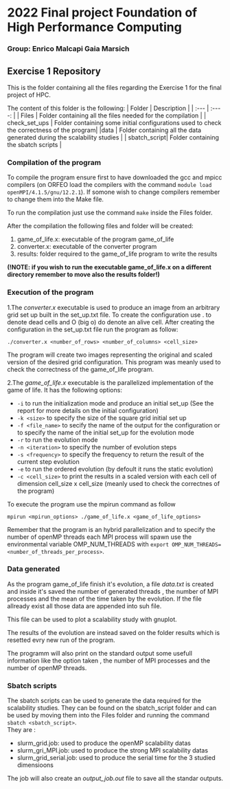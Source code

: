 # 2022 Final project Foundation of High Performance Computing
### Group: Enrico Malcapi Gaia Marsich
## Exercise 1 Repository
This is the folder containing all the files regarding the Exercise 1 for the final project of HPC. 


The content of this folder is the following: 
| Folder      | Description |
| :---        |    :----:   |
| Files      | Folder containing all the files needed for the compilation       |
| check_set_ups   | Folder containing some initial configurations used to check the correctness of the program|
|data | Folder containing all the data generated during the scalability studies | 
| sbatch_script| Folder containing the sbatch scripts |

### Compilation of the program 
To compile the program ensure first to have downloaded the gcc and mpicc compilers (on ORFEO load the compilers with the command `module load openMPI/4.1.5/gnu/12.2.1`). If somone wish to change compilers remember to change them into the Make file. 

To run the compilation just use the command `make` inside the Files folder. 

After the compilation the following files and folder will be created: 
1. game_of_life.x: executable of the program game_of_life
2. converter.x: executable of the converter program
3. results: folder required to the game_of_life program to write the results

**(!NOTE: if you wish to run the executable game_of_life.x on a different directory remember to move also the results folder!)**

### Execution of the program 
1.The *converter.x* executable is used to produce an image from an arbitrary grid set up built in the set_up.txt file. To create the configuration use . to denote dead cells and O (big o) do denote an alive cell. After creating the configuration in the set_up.txt file run the program as follow: 

`./converter.x <number_of_rows> <number_of_columns> <cell_size>` 

The program will create two images representing the original and scaled version of the desired grid configuration. This program was meanly used to check the correctness of the game_of_life program. 

2.The *game_of_life.x* executable is the parallelized implementation of the game of life. It has the following options:
- `-i` to run the initialization mode and produce an initial set_up (See the report for more details on the initial configuration)
- `-k <size>` to specify the size of the square grid initial set up
- `-f <file_name>` to secify the name of the output for the configuration or to specify the name of the initial set_up for the evolution mode
- `-r` to run the evolution mode
- `-n <iteration>` to specify the number of evolution steps
- `-s <frequency>` to specify the frequency to return the result of the current step evolution
- `-e` to run the ordered evolution (by defoult it runs the static evolution)
- `-c <cell_size>` to print the results in a scaled version with each cell of dimension cell_size x cell_size (meanly used to check the correctnes of the program)



To execute the program use the mpirun command as follow



`mpirun <mpirun_options> ./game_of_life.x <game_of_life_options>`



Remember that the program is an hybrid parallelization and to specify the number of openMP threads each MPI process will spawn use the environmental variable OMP_NUM_THREADS with `export OMP_NUM_THREADS=<number_of_threads_per_process>`. 

### Data generated 
As the program game_of_life finish it's evolution, a file *data.txt* is created and inside it's saved the number of generated threads , the number of MPI processes and the mean of the time taken by the evolution. If the file allready exist all those data are appended into suh file. 


This file can be used to plot a scalability study with gnuplot. 


The results of the evolution are instead saved on the folder results which is resetted evry new run of the program. 


The programm will also print on the standard output some usefull information like the option taken , the number of MPI processes and the number of openMP threads. 

### Sbatch scripts
The sbatch scripts can be used to generate the data required for the scalability studies. They can be found on the sbatch_script folder and can be used by moving them into the Files folder and running the command `sbatch <sbatch_script>`.  
They are :
- slurm_grid.job: used to produce the openMP scalability datas
- slurm_gri_MPI.job: used to produce the strong MPI scalability datas
- slurm_grid_serial.job: used to produce the serial time for the 3 studied dimensioons

The job will also create an *output_job.out* file to save all the standar outputs. 


